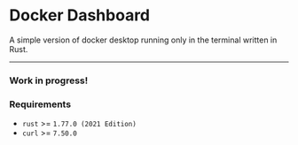 # Docker Dashboard

A simple version of docker desktop running only in the terminal written in Rust.

---


### Work in progress!


### Requirements
- `rust` >=  `1.77.0 (2021 Edition)`
- `curl` >= `7.50.0`